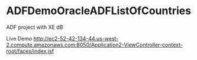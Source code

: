 # ADFDemoOracleADFListOfCountries
ADF project with XE dB

Live Demo
http://ec2-52-42-134-44.us-west-2.compute.amazonaws.com:8050/Application2-ViewController-context-root/faces/index.jsf
